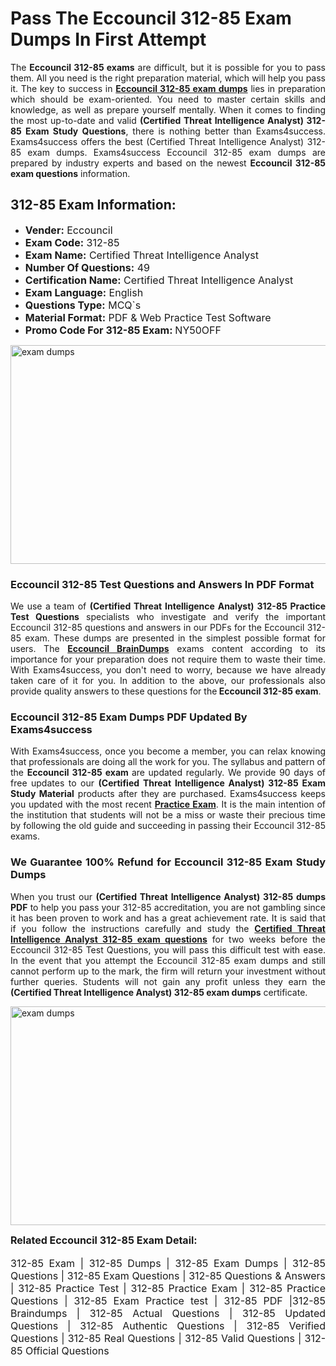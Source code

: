 <h1><strong><strong>Pass The Eccouncil 312-85 Exam Dumps In First Attempt</strong></strong></h1> <p style="text-align:justify">The <strong>Eccouncil 312-85 exams</strong> are difficult, but it is possible for you to pass them. All you need is the right preparation material, which will help you pass it. The key to success in <a href="https://www.exams4success.com/eccouncil/312-85-pdf-exam-dumps"><strong>Eccouncil 312-85 exam dumps</strong></a> lies in preparation which should be exam-oriented. You need to master certain skills and knowledge, as well as prepare yourself mentally. When it comes to finding the most up-to-date and valid <strong>(Certified Threat Intelligence Analyst) 312-85 Exam Study Questions</strong>, there is nothing better than Exams4success. Exams4success offers the best (Certified Threat Intelligence Analyst) 312-85 exam dumps. Exams4success Eccouncil 312-85 exam dumps are prepared by industry experts and based on the newest <strong>Eccouncil 312-85 exam questions</strong> information.</p> <h2><strong><strong>312-85 Exam Information:</strong></strong></h2> <ul> <li><span style="font-size:16px"><strong>Vender:</strong> Eccouncil</span></li> <li><span style="font-size:16px"><strong>Exam Code:</strong> 312-85</span></li> <li><span style="font-size:16px"><strong>Exam Name:</strong> Certified Threat Intelligence Analyst</span></li> <li><span style="font-size:16px"><strong>Number Of Questions:</strong> 49</span></li> <li><span style="font-size:16px"><strong>Certification Name:</strong> Certified Threat Intelligence Analyst</span></li> <li><span style="font-size:16px"><strong>Exam Language:</strong> English</span></li> <li><span style="font-size:16px"><strong>Questions Type:</strong> MCQ`s</span></li> <li><span style="font-size:16px"><strong>Material Format:</strong> PDF & Web Practice Test Software</span></li> <li><span style="font-size:16px"><strong>Promo Code For 312-85 Exam: </strong>NY50OFF</span></li> </ul> <p><a href="https://www.exams4success.com/eccouncil/312-85-pdf-exam-dumps" rel="no-follow"><img alt="exam dumps" src="https://www.certcollections.com/uploads/content/infrist1.png" style="height:350px; width:750px" /></a></p> <h3><strong>Eccouncil 312-85 Test Questions and Answers In PDF Format</strong></h3> <p style="text-align:justify">We use a team of <strong>(Certified Threat Intelligence Analyst) 312-85 Practice Test Questions</strong> specialists who investigate and verify the important Eccouncil 312-85 questions and answers in our PDFs for the Eccouncil 312-85 exam. These dumps are presented in the simplest possible format for users. The <a href="https://www.exams4success.com/eccouncil-exam-dumps"><strong>Eccouncil BrainDumps</strong></a> exams content according to its importance for your preparation does not require them to waste their time. With Exams4success, you don't need to worry, because we have already taken care of it for you. In addition to the above, our professionals also provide quality answers to these questions for the<strong> Eccouncil 312-85 exam</strong>.</p> <h3><strong> Eccouncil 312-85 Exam Dumps PDF Updated By Exams4success</strong></h3> <p style="text-align:justify">With Exams4success, once you become a member, you can relax knowing that professionals are doing all the work for you. The syllabus and pattern of the <strong>Eccouncil 312-85 exam </strong>are updated regularly. We provide 90 days of free updates to our <strong>(Certified Threat Intelligence Analyst) 312-85 Exam Study Material</strong> products after they are purchased. Exams4success keeps you updated with the most recent <a href="https://www.exams4success.com/"><strong>Practice Exam</strong></a>. It is the main intention of the institution that students will not be a miss or waste their precious time by following the old guide and succeeding in passing their Eccouncil 312-85 exams.</p> <h3 style="text-align:justify"><strong>We Guarantee 100% Refund for Eccouncil 312-85 Exam Study Dumps</strong></h3> <p style="text-align:justify">When you trust our <strong>(Certified Threat Intelligence Analyst) 312-85 dumps PDF</strong> to help you pass your 312-85 accreditation, you are not gambling since it has been proven to work and has a great achievement rate. It is said that if you follow the instructions carefully and study the <a href="https://www.exams4success.com/eccouncil/312-85-pdf-exam-dumps"><strong>Certified Threat Intelligence Analyst 312-85 exam questions</strong></a> for two weeks before the Eccouncil 312-85 Test Questions, you will pass this difficult test with ease. In the event that you attempt the Eccouncil 312-85 exam dumps and still cannot perform up to the mark, the firm will return your investment without further queries. Students will not gain any profit unless they earn the <strong>(Certified Threat Intelligence Analyst) 312-85 exam dumps</strong> certificate.</p> <p style="text-align:justify"><a href="https://www.exams4success.com/eccouncil/312-85-pdf-exam-dumps" rel="no-follow"><img alt="exam dumps" src="https://www.certcollections.com/uploads/content/free_demo1.png" style="height:350px; width:750px" /></a></p> <p style="text-align:justify"><span style="font-size:16px"><strong>Related Eccouncil 312-85 Exam Detail:</strong></span><br /> <br /> <span style="font-size:16px">312-85 Exam | 312-85 Dumps | 312-85 Exam Dumps | 312-85 Questions | 312-85 Exam Questions | 312-85 Questions & Answers | 312-85 Practice Test | 312-85 Practice Exam | 312-85 Practice Questions | 312-85 Exam Practice test | 312-85 PDF |312-85 Braindumps | 312-85 Actual Questions | 312-85 Updated Questions | 312-85 Authentic Questions | 312-85 Verified Questions | 312-85 Real Questions | 312-85 Valid Questions | 312-85 Official Questions</span></p>
